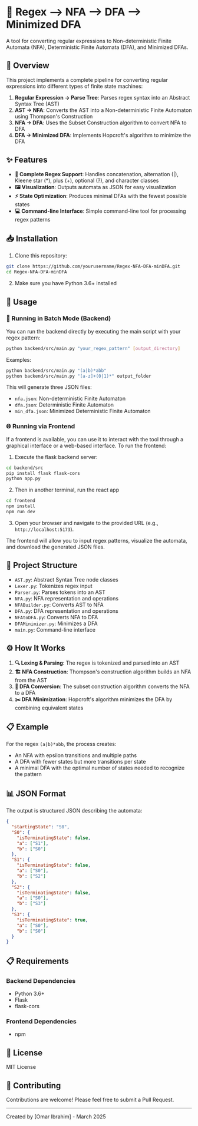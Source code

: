 # 🔄 Regex --> NFA --> DFA --> Minimized DFA

A tool for converting regular expressions to Non-deterministic Finite Automata (NFA), Deterministic Finite Automata (DFA), and Minimized DFAs.

## 📝 Overview

This project implements a complete pipeline for converting regular expressions into different types of finite state machines:

1. **Regular Expression → Parse Tree**: Parses regex syntax into an Abstract Syntax Tree (AST)
2. **AST → NFA**: Converts the AST into a Non-deterministic Finite Automaton using Thompson's Construction
3. **NFA → DFA**: Uses the Subset Construction algorithm to convert NFA to DFA
4. **DFA → Minimized DFA**: Implements Hopcroft's algorithm to minimize the DFA

## ✨ Features

- **🔣 Complete Regex Support**: Handles concatenation, alternation (|), Kleene star (*), plus (+), optional (?), and character classes
- **🖼️ Visualization**: Outputs automata as JSON for easy visualization
- **⚡ State Optimization**: Produces minimal DFAs with the fewest possible states
- **💻 Command-line Interface**: Simple command-line tool for processing regex patterns

## 📥 Installation

1. Clone this repository:
```bash
git clone https://github.com/yourusername/Regex-NFA-DFA-minDFA.git
cd Regex-NFA-DFA-minDFA
```

2. Make sure you have Python 3.6+ installed

## 🚀 Usage

### 🧪 Running in Batch Mode (Backend)

You can run the backend directly by executing the main script with your regex pattern:

```bash
python backend/src/main.py "your_regex_pattern" [output_directory]
```

Examples:
```bash
python backend/src/main.py "(a|b)*abb"
python backend/src/main.py "[a-z]+(0|1)*" output_folder
```

This will generate three JSON files:
- `nfa.json`: Non-deterministic Finite Automaton
- `dfa.json`: Deterministic Finite Automaton
- `min_dfa.json`: Minimized Deterministic Finite Automaton

### 🌐 Running via Frontend

If a frontend is available, you can use it to interact with the tool through a graphical interface or a web-based interface. To run the frontend:

1. Execute the flask backend server:
```bash
cd backend/src
pip install flask flask-cors
python app.py
```

2. Then in another terminal, run the react app
```bash
cd frontend
npm install
npm run dev
```

3. Open your browser and navigate to the provided URL (e.g., `http://localhost:5173`).

The frontend will allow you to input regex patterns, visualize the automata, and download the generated JSON files.

## 📁 Project Structure

- `AST.py`: Abstract Syntax Tree node classes
- `Lexer.py`: Tokenizes regex input
- `Parser.py`: Parses tokens into an AST
- `NFA.py`: NFA representation and operations
- `NFABuilder.py`: Converts AST to NFA
- `DFA.py`: DFA representation and operations
- `NFAtoDFA.py`: Converts NFA to DFA
- `DFAMinimizer.py`: Minimizes a DFA
- `main.py`: Command-line interface

## ⚙️ How It Works

1. **🔍 Lexing & Parsing**: The regex is tokenized and parsed into an AST
2. **🏗️ NFA Construction**: Thompson's construction algorithm builds an NFA from the AST
3. **🔄 DFA Conversion**: The subset construction algorithm converts the NFA to a DFA
4. **✂️ DFA Minimization**: Hopcroft's algorithm minimizes the DFA by combining equivalent states

## 📋 Example

For the regex `(a|b)*abb`, the process creates:
- An NFA with epsilon transitions and multiple paths
- A DFA with fewer states but more transitions per state
- A minimal DFA with the optimal number of states needed to recognize the pattern

## 📊 JSON Format

The output is structured JSON describing the automata:

```json
{
  "startingState": "S0",
  "S0": {
    "isTerminatingState": false,
    "a": ["S1"],
    "b": ["S0"]
  },
  "S1": {
    "isTerminatingState": false,
    "a": ["S0"],
    "b": ["S2"]
  },
  "S2": {
    "isTerminatingState": false,
    "a": ["S0"],
    "b": ["S3"]
  },
  "S3": {
    "isTerminatingState": true,
    "a": ["S0"],
    "b": ["S0"]
  }
}
```

## 📋 Requirements

### Backend Dependencies
- Python 3.6+
- Flask
- flask-cors

### Frontend Dependencies
- npm

## 📄 License

MIT License

## 🤝 Contributing

Contributions are welcome! Please feel free to submit a Pull Request.

---

Created by [Omar Ibrahim] - March 2025
